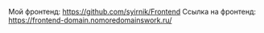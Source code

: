 Мой фронтенд: https://github.com/syirnik/Frontend
Ссылка на фронтенд: https://frontend-domain.nomoredomainswork.ru/
